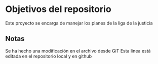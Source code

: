 # Objetivos del repositorio

Este proyecto se encarga de manejar los planes de la liga de la justicia


## Notas
Se ha hecho una modificación en el archivo desde GiT
Esta linea está editada en el repositorio local y en github
